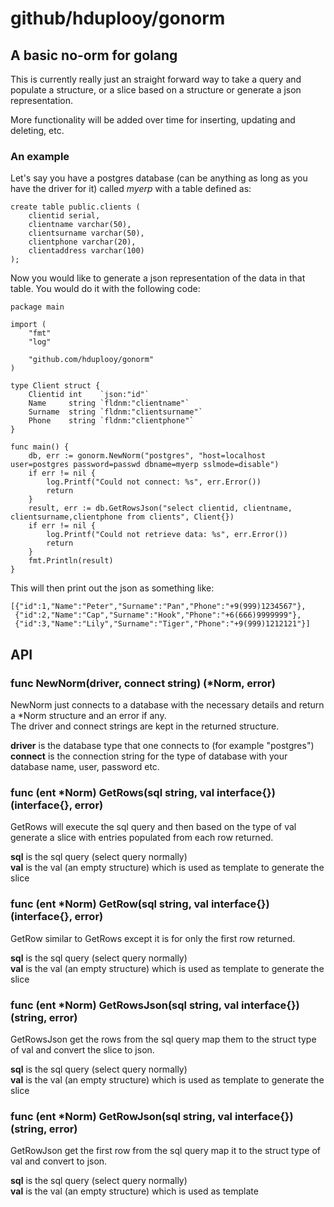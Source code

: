 # github/hduplooy/gonorm

## A basic no-orm for golang

This is currently really just an straight forward way to take a query and populate a structure, or a slice based on a structure or generate a json representation.

More functionality will be added over time for inserting, updating and deleting, etc.

### An example

Let's say you have a postgres database (can be anything as long as you have the driver for it) called *myerp* with a table defined as:

    create table public.clients (
        clientid serial,
        clientname varchar(50),
        clientsurname varchar(50),
        clientphone varchar(20),
        clientaddress varchar(100)
    );

Now you would like to generate a json representation of the data in that table. You would do it with the following code:

    package main

    import (
        "fmt"
        "log"

        "github.com/hduplooy/gonorm"
    )

    type Client struct {
        Clientid int    `json:"id"`
        Name     string `fldnm:"clientname"`
        Surname  string `fldnm:"clientsurname"`
        Phone    string `fldnm:"clientphone"`
    }

    func main() {
        db, err := gonorm.NewNorm("postgres", "host=localhost user=postgres password=passwd dbname=myerp sslmode=disable")
        if err != nil {
            log.Printf("Could not connect: %s", err.Error())
            return
        }
        result, err := db.GetRowsJson("select clientid, clientname, clientsurname,clientphone from clients", Client{})
        if err != nil {
            log.Printf("Could not retrieve data: %s", err.Error())
            return
        }
        fmt.Println(result)
    }

This will then print out the json as something like:

    [{"id":1,"Name":"Peter","Surname":"Pan","Phone":"+9(999)1234567"},
     {"id":2,"Name":"Cap","Surname":"Hook","Phone":"+6(666)9999999"},
     {"id":3,"Name":"Lily","Surname":"Tiger","Phone":"+9(999)1212121"}]


## API

### func NewNorm(driver, connect string) (*Norm, error)
NewNorm just connects to a database with the necessary details and return a *Norm structure and an error if any.  
The driver and connect strings are kept in the returned structure.

**driver** is the database type that one connects to (for example "postgres")  
**connect** is the connection string for the type of database with your database name, user, password etc.

### func (ent *Norm) GetRows(sql string, val interface{}) (interface{}, error)
GetRows will execute the sql query and then based on the type of val generate a slice with entries populated from each row returned.

**sql** is the sql query (select query normally)  
**val** is the val (an empty structure) which is used as template to generate the slice

### func (ent *Norm) GetRow(sql string, val interface{}) (interface{}, error)
GetRow similar to GetRows except it is for only the first row returned.

**sql** is the sql query (select query normally)  
**val** is the val (an empty structure) which is used as template to generate the slice

### func (ent *Norm) GetRowsJson(sql string, val interface{}) (string, error)
GetRowsJson get the rows from the sql query map them to the struct type of val and convert the slice to json.

**sql** is the sql query (select query normally)  
**val** is the val (an empty structure) which is used as template to generate the slice

### func (ent *Norm) GetRowJson(sql string, val interface{}) (string, error)
GetRowJson get the first row from the sql query map it to the struct type of val and convert to json.

**sql** is the sql query (select query normally)  
**val** is the val (an empty structure) which is used as template
